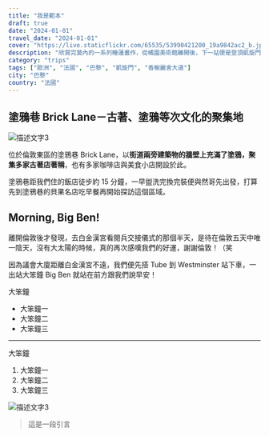 ```yaml
---
title: "我是範本"
draft: true
date: "2024-01-01"
travel_date: "2024-01-01"
cover: "https://live.staticflickr.com/65535/53990421200_19a9842ac2_b.jpg"
description: "欣賞完莫內的一系列睡蓮畫作，從橘園美術館離開後，下一站便是登頂凱旋門。"
category: "trips"
tags: ["歐洲", "法國", "巴黎", "凱旋門", "香榭麗舍大道"]
city: "巴黎"
country: "法國"
---
```


## 塗鴉巷 Brick Lane－古著、塗鴉等次文化的聚集地

![描述文字3](https://live.staticflickr.com/65535/54011059145_faf17102f7_b.jpg)

位於倫敦東區的塗鴉巷 Brick Lane，以**街道兩旁建築物的牆壁上充滿了塗鴉，聚集多家古著店著稱**，也有多家咖啡店與美食小店開設於此。

塗鴉巷距我們住的飯店徒步約 15 分鐘，一早盥洗完換完裝便與然哥先出發，打算先到塗鴉巷的貝果名店吃早餐再開始探訪這個區域。

## Morning, Big Ben!

離開倫敦後才發現，去白金漢宮看閱兵交接儀式的那個半天，是待在倫敦五天中唯一陰天，沒有大太陽的時候，真的再次感嘆我們的好運，謝謝倫敦！（笑

因為議會大廈距離白金漢宮不遠，我們便先搭 Tube 到 Westminster 站下車，一出站大笨鐘 Big Ben 就站在前方跟我們說早安！

大笨鐘
- 大笨鐘一
- 大笨鐘二
- 大笨鐘三
  
---

大笨鐘
1. 大笨鐘一
2. 大笨鐘二
3. 大笨鐘三

![描述文字3](https://live.staticflickr.com/65535/53992717927_1b691e810b_b.jpg)


> 這是一段引言
